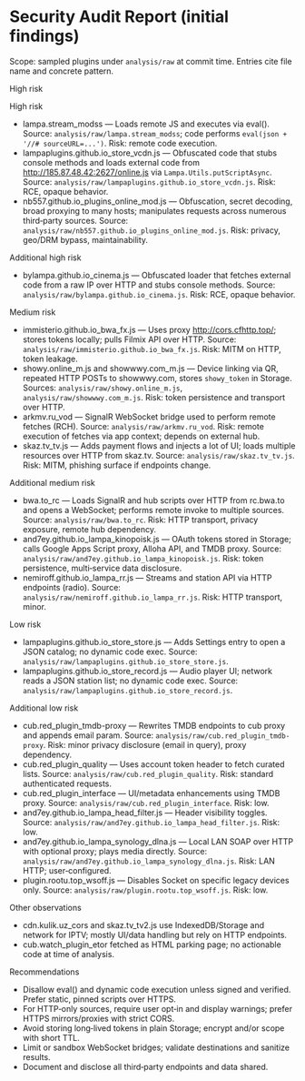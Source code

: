 # Security Audit Report (initial findings)

Scope: sampled plugins under `analysis/raw` at commit time. Entries cite file name and concrete pattern.

High risk

High risk

- lampa.stream_modss — Loads remote JS and executes via eval(). Source: `analysis/raw/lampa.stream_modss`; code performs `eval(json + '//# sourceURL=...')`. Risk: remote code execution.
- lampaplugins.github.io_store_vcdn.js — Obfuscated code that stubs console methods and loads external code from <http://185.87.48.42:2627/online.js> via `Lampa.Utils.putScriptAsync`. Source: `analysis/raw/lampaplugins.github.io_store_vcdn.js`. Risk: RCE, opaque behavior.
- nb557.github.io_plugins_online_mod.js — Obfuscation, secret decoding, broad proxying to many hosts; manipulates requests across numerous third‑party sources. Source: `analysis/raw/nb557.github.io_plugins_online_mod.js`. Risk: privacy, geo/DRM bypass, maintainability.

Additional high risk

- bylampa.github.io_cinema.js — Obfuscated loader that fetches external code from a raw IP over HTTP and stubs console methods. Source: `analysis/raw/bylampa.github.io_cinema.js`. Risk: RCE, opaque behavior.

Medium risk

- immisterio.github.io_bwa_fx.js — Uses proxy <http://cors.cfhttp.top/>; stores tokens locally; pulls Filmix API over HTTP. Source: `analysis/raw/immisterio.github.io_bwa_fx.js`. Risk: MITM on HTTP, token leakage.
- showy.online_m.js and showwwy.com_m.js — Device linking via QR, repeated HTTP POSTs to showwwy.com, stores `showy_token` in Storage. Sources: `analysis/raw/showy.online_m.js`, `analysis/raw/showwwy.com_m.js`. Risk: token persistence and transport over HTTP.
- arkmv.ru_vod — SignalR WebSocket bridge used to perform remote fetches (RCH). Source: `analysis/raw/arkmv.ru_vod`. Risk: remote execution of fetches via app context; depends on external hub.
- skaz.tv_tv.js — Adds payment flows and injects a lot of UI; loads multiple resources over HTTP from skaz.tv. Source: `analysis/raw/skaz.tv_tv.js`. Risk: MITM, phishing surface if endpoints change.

Additional medium risk

- bwa.to_rc — Loads SignalR and hub scripts over HTTP from rc.bwa.to and opens a WebSocket; performs remote invoke to multiple sources. Source: `analysis/raw/bwa.to_rc`. Risk: HTTP transport, privacy exposure, remote hub dependency.
- and7ey.github.io_lampa_kinopoisk.js — OAuth tokens stored in Storage; calls Google Apps Script proxy, Alloha API, and TMDB proxy. Source: `analysis/raw/and7ey.github.io_lampa_kinopoisk.js`. Risk: token persistence, multi‑service data disclosure.
- nemiroff.github.io_lampa_rr.js — Streams and station API via HTTP endpoints (radio). Source: `analysis/raw/nemiroff.github.io_lampa_rr.js`. Risk: HTTP transport, minor.

Low risk

- lampaplugins.github.io_store_store.js — Adds Settings entry to open a JSON catalog; no dynamic code exec. Source: `analysis/raw/lampaplugins.github.io_store_store.js`.
- lampaplugins.github.io_store_record.js — Audio player UI; network reads a JSON station list; no dynamic code exec. Source: `analysis/raw/lampaplugins.github.io_store_record.js`.

Additional low risk

- cub.red_plugin_tmdb-proxy — Rewrites TMDB endpoints to cub proxy and appends email param. Source: `analysis/raw/cub.red_plugin_tmdb-proxy`. Risk: minor privacy disclosure (email in query), proxy dependency.
- cub.red_plugin_quality — Uses account token header to fetch curated lists. Source: `analysis/raw/cub.red_plugin_quality`. Risk: standard authenticated requests.
- cub.red_plugin_interface — UI/metadata enhancements using TMDB proxy. Source: `analysis/raw/cub.red_plugin_interface`. Risk: low.
- and7ey.github.io_lampa_head_filter.js — Header visibility toggles. Source: `analysis/raw/and7ey.github.io_lampa_head_filter.js`. Risk: low.
- and7ey.github.io_lampa_synology_dlna.js — Local LAN SOAP over HTTP with optional proxy; plays media directly. Source: `analysis/raw/and7ey.github.io_lampa_synology_dlna.js`. Risk: LAN HTTP; user‑configured.
- plugin.rootu.top_wsoff.js — Disables Socket on specific legacy devices only. Source: `analysis/raw/plugin.rootu.top_wsoff.js`. Risk: low.

Other observations

- cdn.kulik.uz_cors and skaz.tv_tv2.js use IndexedDB/Storage and network for IPTV; mostly UI/data handling but rely on HTTP endpoints.
- cub.watch_plugin_etor fetched as HTML parking page; no actionable code at time of analysis.

Recommendations

- Disallow eval() and dynamic code execution unless signed and verified. Prefer static, pinned scripts over HTTPS.
- For HTTP‑only sources, require user opt‑in and display warnings; prefer HTTPS mirrors/proxies with strict CORS.
- Avoid storing long‑lived tokens in plain Storage; encrypt and/or scope with short TTL.
- Limit or sandbox WebSocket bridges; validate destinations and sanitize results.
- Document and disclose all third‑party endpoints and data shared.
